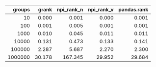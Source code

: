 |   groups |   grank |   npi_rank_n |   npi_rank_v |   pandas.rank |
|---------:|--------:|-------------:|-------------:|--------------:|
|       10 |   0.000 |        0.001 |        0.000 |         0.001 |
|      100 |   0.001 |        0.005 |        0.001 |         0.001 |
|     1000 |   0.010 |        0.045 |        0.011 |         0.011 |
|    10000 |   0.131 |        0.473 |        0.133 |         0.141 |
|   100000 |   2.287 |        5.687 |        2.270 |         2.300 |
|  1000000 |  30.178 |      167.345 |       29.952 |        29.684 |